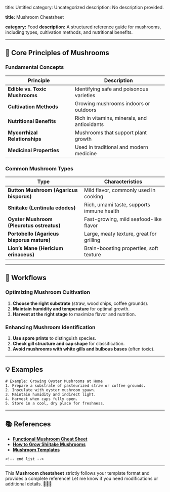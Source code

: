 title: Untitled
category: Uncategorized
description: No description provided.

**title:** Mushroom Cheatsheet

**category:** Food
**description:** A structured reference guide for mushrooms, including types, cultivation methods, and nutritional benefits.

---

## 🍄 **Core Principles of Mushrooms**

### **Fundamental Concepts**

| Principle                            | Description                                  |
| ------------------------------------ | -------------------------------------------- |
| **Edible vs. Toxic Mushrooms** | Identifying safe and poisonous varieties     |
| **Cultivation Methods**        | Growing mushrooms indoors or outdoors        |
| **Nutritional Benefits**       | Rich in vitamins, minerals, and antioxidants |
| **Mycorrhizal Relationships**  | Mushrooms that support plant growth          |
| **Medicinal Properties**       | Used in traditional and modern medicine      |

### **Common Mushroom Types**

| Type                                            | Characteristics                           |
| ----------------------------------------------- | ----------------------------------------- |
| **Button Mushroom (Agaricus bisporus)**   | Mild flavor, commonly used in cooking     |
| **Shiitake (Lentinula edodes)**           | Rich, umami taste, supports immune health |
| **Oyster Mushroom (Pleurotus ostreatus)** | Fast-growing, mild seafood-like flavor    |
| **Portobello (Agaricus bisporus mature)** | Large, meaty texture, great for grilling  |
| **Lion’s Mane (Hericium erinaceus)**     | Brain-boosting properties, soft texture   |

---

## 🔄 **Workflows**

### **Optimizing Mushroom Cultivation**

1. **Choose the right substrate** (straw, wood chips, coffee grounds).
2. **Maintain humidity and temperature** for optimal growth.
3. **Harvest at the right stage** to maximize flavor and nutrition.

### **Enhancing Mushroom Identification**

1. **Use spore prints** to distinguish species.
2. **Check gill structure and cap shape** for classification.
3. **Avoid mushrooms with white gills and bulbous bases** (often toxic).

---

## 💡 **Examples**

```plaintext
# Example: Growing Oyster Mushrooms at Home
1. Prepare a substrate of pasteurized straw or coffee grounds.  
2. Inoculate with oyster mushroom spawn.  
3. Maintain humidity and indirect light.  
4. Harvest when caps fully open.  
5. Store in a cool, dry place for freshness.  
```

---

## 📚 **References**

- **[Functional Mushroom Cheat Sheet](https://www.mycostories.com/post/functional-mushroom-cheat-sheet)**
- **[How to Grow Shiitake Mushrooms](https://wholefedhomestead.com/how-to-grow-shiitake-mushrooms-video-tutorial-with-cheat-sheet/)**
- **[Mushroom Templates](https://www.slideteam.net/powerpoint/Mushroom-Templates)**

```
<!-- end list -->
```

---

This **Mushroom cheatsheet** strictly follows your template format and provides a complete reference! Let me know if you need modifications or additional details. 🚀🍄✨